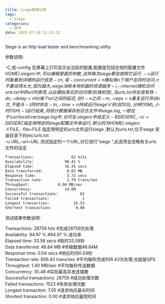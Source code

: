 ```yaml
---
title: siege使用记录
tags:
  - Siege
categories:
  - 技术
date: 2025-07-10 11:52:12
---
```


Siege is an http load tester and benchmarking utility

参数说明:

-C,或-config 在屏幕上打印显示出当前的配置,配置是包括在他的配置文件$HOME/.siegerc 中,可以编辑里面的参数,这样每次siege 都会按照它运行.  
-v 运行时能看到详细的运行信息  
-c n,或-concurrent=n 模拟有n个用户在同时访问,n不要设得太大,因为越大,siege 消耗本地机器的资源越多  
-i,-internet 随机访问urls.txt中的url列表项,以此模拟真实的访问情况(随机性),当 urls.txt存在是有效  
-d n,-delay=n hit每个url之间的延迟,在0-n之间  
-r n,-reps=n 重复运行测试n次,不能与 -t同时存在  
-t n,-time=n 持续运行siege ‘n’秒(如10S),分钟(10M),小时(10H)  
-l 运行结束,将统计数据保存到日志文件中siege .log,一般位于/usr/local/var/siege  .log中,也可在.siegerc中自定义  
-R SIEGERC,-rc=SIEGERC 指定用特定的siege 配置文件来运行,默认的为$HOME/.siegerc  
-f FILE, -file=FILE 指定用特定的urls文件运行siege ,默认为urls.txt,位于siege 安装目录下的etc/urls.txt  
-u URL,-url=URL 测试指定的一个URL,对它进行”siege “,此选项会忽略有关urls文件的设定

```bash
Transactions:		          62 hits
Availability:		       98.41 %
Elapsed time:		       16.35 secs
Data transferred:	        0.65 MB
Response time:		        3.72 secs
Transaction rate:	        3.79 trans/sec
Throughput:		        0.04 MB/sec
Concurrency:		       14.09
Successful transactions:          62
Failed transactions:	           1
Longest transaction:	       15.53
Shortest transaction:	        0.00
```

测试结果参数说明:

Transactions:                  28759 hits         #完成28759次处理  
Availability:                  94.97 %              #94.97 % 成功率  
Elapsed time:                  33.58 secs         #耗时33.58秒  
Data transferred:              46.84 MB           #传输数据46.84M  
Response time:                  0.04 secs         #响应时间0.04秒  
Transaction rate:             856.43 trans/sec    #平均每秒完成856.43次处理,也就是QPS  
Throughput:                     1.40 MB/sec       #平均每秒传送数据  
Concurrency:                   35.48              #实际最高并发连接数  
Successful transactions:       28759              #成功处理次数  
Failed transactions:            1523              #失败处理次数  
Longest transaction:            7.05              #请求响应最长时间  
Shortest transaction:           0.00              #请求响应最短时间
